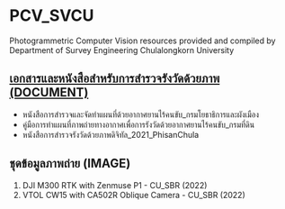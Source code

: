 # PCV_SVCU
Photogrammetric Computer Vision resources provided and compiled by Department of Survey Engineering Chulalongkorn University

## [เอกสารและหนังสือสำหรับการสำรวจรังวัดด้วยภาพ (DOCUMENT)](https://github.com/ThirawatBan/PCV_SVCU/tree/main/DOCUMENT)
* หนังสือการสำรวจและจัดทำแผนที่ด้วยอากาศยานไร้คนขับ_กรมโยธาธิการและผังเมือง
* คู่มือการทำแผนที่ภาพถ่ายทางอากาศเพื่อการรังวัดด้วยอากาศยานไร้คนขับ_กรมที่ดิน
* หนังสือการสำรวจรังวัดด้วยภาพดิจิทัล_2021_PhisanChula


## ชุดข้อมูลภาพถ่าย (IMAGE)
1. DJI M300 RTK with Zenmuse P1 - CU_SBR (2022)
2. VTOL CW15 with CA502R Oblique Camera - CU_SBR (2022)                                                                                               
